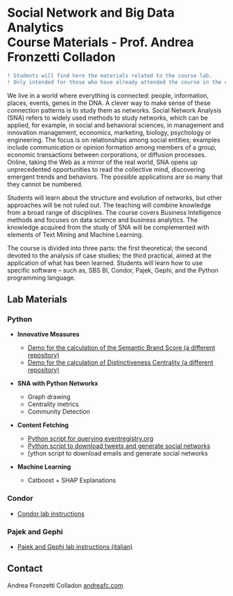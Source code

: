 # Social Network and Big Data Analytics<br/>Course Materials - Prof. Andrea Fronzetti Colladon

```diff
! Students will find here the materials related to the course lab.
! Only intended for those who have already attended the course in the classroom.
```

We live in a world where everything is connected: people, information, places, events, genes in the DNA. A clever way to make sense of these connection patterns is to study them as networks. Social Network Analysis (SNA) refers to widely used methods to study networks, which can be applied, for example, in social and behavioral sciences, in management and innovation management, economics, marketing, biology, psychology or engineering. The focus is on relationships among social entities; examples include communication or opinion formation among members of a group, economic transactions between corporations, or diffusion processes. Online, taking the Web as a mirror of the real world, SNA opens up unprecedented opportunities to read the collective mind, discovering emergent trends and behaviors. The possible applications are so many that they cannot be numbered. 

Students will learn about the structure and evolution of networks, but other approaches will be not ruled out. The teaching will combine knowledge from a broad range of disciplines. The course covers Business Intelligence methods and focuses on data science and business analytics. The knowledge acquired from the study of SNA will be complemented with elements of Text Mining and Machine Learning.

The course is divided into three parts: the first theoretical; the second devoted to the analysis of case studies; the third practical, aimed at the application of what has been learned. Students will learn how to use specific software – such as, SBS BI, Condor, Pajek, Gephi, and the Python programming language. 

## Lab Materials
### Python
- **Innovative Measures**
   - [Demo for the calculation of the Semantic Brand Score (a different repository)](https://github.com/iandreafc/semanticbrandscore-demo)
   - [Demo for the calculation of Distinctiveness Centrality (a different repository)](https://github.com/iandreafc/distinctiveness-centrality/blob/master/DistinctivenessCentralityDemo.ipynb)

- **SNA with Python Networkx**
   
   - Graph drawing
   - Centrality metrics
   - Community Detection

- **Content Fetching**
   - [Python script for querying eventregistry.org](Python-eventregistry/EventRegistryAPI.ipynb)
   - [Python script to download tweets and generate social networks](Twitter-networks/TwitterNetworks.ipynb)
   - [ython script to download emails and generate social networks
   
- **Machine Learning**
   - Catboost + SHAP Explanations

### Condor
- [Condor lab instructions](https://github.com/iandreafc/sna-bigdata-course/blob/master/Condor-English/Condor%20Lab%20Instructions.pdf)

### Pajek and Gephi
- [Pajek and Gephi lab instructions (italian)](https://github.com/iandreafc/sna-bigdata-course/blob/master/PajekGephi-Italian/Istruzioni.pdf)


## Contact
Andrea Fronzetti Colladon
[andreafc.com](https://andreafc.com)
